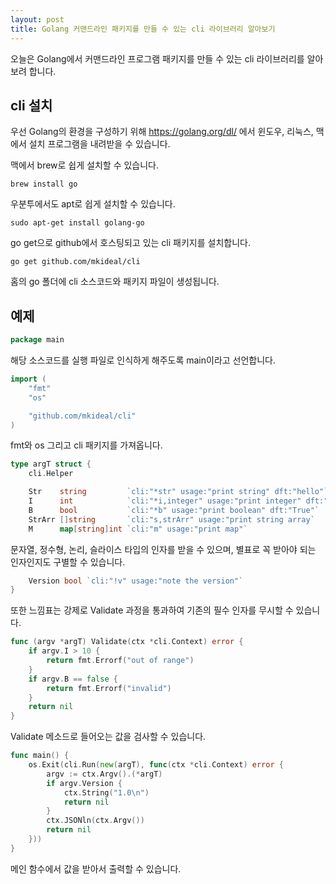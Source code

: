 ```yaml
---
layout: post
title: Golang 커맨드라인 패키지를 만들 수 있는 cli 라이브러리 알아보기
---
```


오늘은 Golang에서 커맨드라인 프로그램 패키지를 만들 수 있는 cli 라이브러리를 알아보려 합니다.

## cli 설치

우선 Golang의 환경을 구성하기 위해 https://golang.org/dl/ 에서 윈도우, 리눅스, 맥에서 설치 프로그램을 내려받을 수 있습니다.

맥에서 brew로 쉽게 설치할 수 있습니다.

```
brew install go
```

우분투에서도 apt로 쉽게 설치할 수 있습니다.

```
sudo apt-get install golang-go
```

go get으로 github에서 호스팅되고 있는 cli 패키지를 설치합니다.

```
go get github.com/mkideal/cli
```

홈의 go 폴더에 cli 소스코드와 패키지 파일이 생성됩니다.

## 예제

```go
package main
```

해당 소스코드를 실행 파일로 인식하게 해주도록 main이라고 선언합니다.

```go
import (
	"fmt"
	"os"

	"github.com/mkideal/cli"
)
```

fmt와 os 그리고 cli 패키지를 가져옵니다.

```go
type argT struct {
	cli.Helper

	Str    string         `cli:"*str" usage:"print string" dft:"hello"`
	I      int            `cli:"*i,integer" usage:"print integer" dft:"1"`
	B      bool           `cli:"*b" usage:"print boolean" dft:"True"`
	StrArr []string       `cli:"s,strArr" usage:"print string array`
	M      map[string]int `cli:"m" usage:"print map"`
```

문자열, 정수형, 논리, 슬라이스 타입의 인자를 받을 수 있으며, 별표로 꼭 받아야 되는 인자인지도 구별할 수 있습니다.

```go
	Version bool `cli:"!v" usage:"note the version"`
}
```

또한 느낌표는 강제로 Validate 과정을 통과하여 기존의 필수 인자를 무시할 수 있습니다.

```go
func (argv *argT) Validate(ctx *cli.Context) error {
	if argv.I > 10 {
		return fmt.Errorf("out of range")
	}
	if argv.B == false {
		return fmt.Errorf("invalid")
	}
	return nil
}
```

Validate 메소드로 들어오는 값을 검사할 수 있습니다.

```go
func main() {
	os.Exit(cli.Run(new(argT), func(ctx *cli.Context) error {
		argv := ctx.Argv().(*argT)
		if argv.Version {
			ctx.String("1.0\n")
			return nil
		}
		ctx.JSONln(ctx.Argv())
		return nil
	}))
}
```

메인 함수에서 값을 받아서 출력할 수 있습니다.
